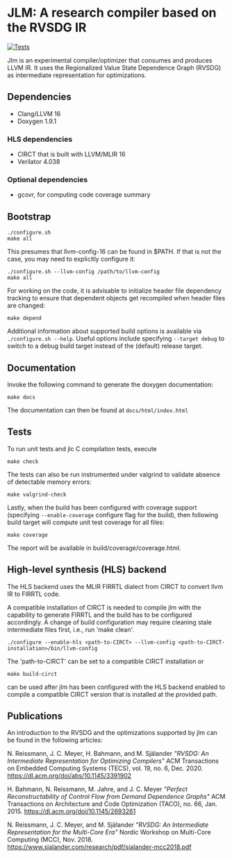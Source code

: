 # JLM: A research compiler based on the RVSDG IR
[![Tests](https://github.com/phate/jlm/actions/workflows/tests.yml/badge.svg)](https://github.com/phate/jlm/actions/workflows/tests.yml)

Jlm is an experimental compiler/optimizer that consumes and produces LLVM IR. It uses the
Regionalized Value State Dependence Graph (RVSDG) as intermediate representation for optimizations.

## Dependencies
* Clang/LLVM 16
* Doxygen 1.9.1

### HLS dependencies
* CIRCT that is built with LLVM/MLIR 16
* Verilator 4.038

### Optional dependencies
* gcovr, for computing code coverage summary

## Bootstrap
```
./configure.sh
make all
```

This presumes that llvm-config-16 can be found in $PATH. If that is not the case,
you may need to explicitly configure it:

```
./configure.sh --llvm-config /path/to/llvm-config
make all
```

For working on the code, it is advisable to initialize header file
dependency tracking to ensure that dependent objects get recompiled when
header files are changed:

```
make depend
```

Additional information about supported build options is available via
`./configure.sh --help`. Useful options include specifying
`--target debug` to switch to a debug build target instead of the (default)
release target.

## Documentation
Invoke the following command to generate the doxygen documentation:
```
make docs
```
The documentation can then be found at `docs/html/index.html`

## Tests
To run unit tests and jlc C compilation tests, execute
```
make check
```

The tests can also be run instrumented under valgrind to validate absence
of detectable memory errors:
```
make valgrind-check
```

Lastly, when the build has been configured with coverage support (specifying
`--enable-coverage` configure flag for the build), then following build target
will compute unit test coverage for all files:
```
make coverage
```
The report will be available in build/coverage/coverage.html.

## High-level synthesis (HLS) backend
The HLS backend uses the MLIR FIRRTL dialect from CIRCT to convert llvm IR to FIRRTL code.

A compatible installation of CIRCT is needed to compile jlm with the capability to generate FIRRTL
and the build has to be configured accordingly. A change of build configuration may require cleaning
stale intermediate files first, i.e., run 'make clean'.
```
./configure --enable-hls <path-to-CIRCT> --llvm-config <path-to-CIRCT-installation>/bin/llvm-config
```

The 'path-to-CIRCT' can be set to a compatible CIRCT installation or
```
make build-circt
```
can be used after jlm has been configured with the HLS backend enabled to compile a compatible CIRCT
version that is installed at the provided path.

## Publications
An introduction to the RVSDG and the optimizations supported by jlm can be found in the
following articles:

N. Reissmann, J. C. Meyer, H. Bahmann, and M. Själander
*"RVSDG: An Intermediate Representation for Optimizing Compilers"*
ACM Transactions on Embedded Computing Systems (TECS), vol. 19, no. 6, Dec. 2020.
https://dl.acm.org/doi/abs/10.1145/3391902

H. Bahmann, N. Reissmann, M. Jahre, and J. C. Meyer
*"Perfect Reconstructability of Control Flow from Demand Dependence Graphs"*
ACM Transactions on Architecture and Code Optimization (TACO), no. 66, Jan. 2015.
https://dl.acm.org/doi/10.1145/2693261

N. Reissmann, J. C. Meyer, and M. Själander
*"RVSDG: An Intermediate Representation for the Multi-Core Era"*
Nordic Workshop on Multi-Core Computing (MCC), Nov. 2018.
https://www.sjalander.com/research/pdf/sjalander-mcc2018.pdf
